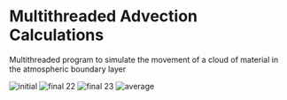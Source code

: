 # Multithreaded Advection Calculations
 Multithreaded program to simulate the movement of a cloud of material in the atmospheric boundary layer

![initial](https://user-images.githubusercontent.com/61834317/156339365-61764dab-9bb0-4c15-9996-3f4f6b992b2e.png)
![final 22](https://user-images.githubusercontent.com/61834317/156339387-85834f45-3247-4d4d-8d44-863c895bd56f.png)
![final 23](https://user-images.githubusercontent.com/61834317/156339396-39cb7aa0-c5c6-40d5-8d4a-ebe01e6a1b6f.png)
![average](https://user-images.githubusercontent.com/61834317/156339404-002b5bdf-b962-44e8-9cfd-9751b0c08ad3.png)
